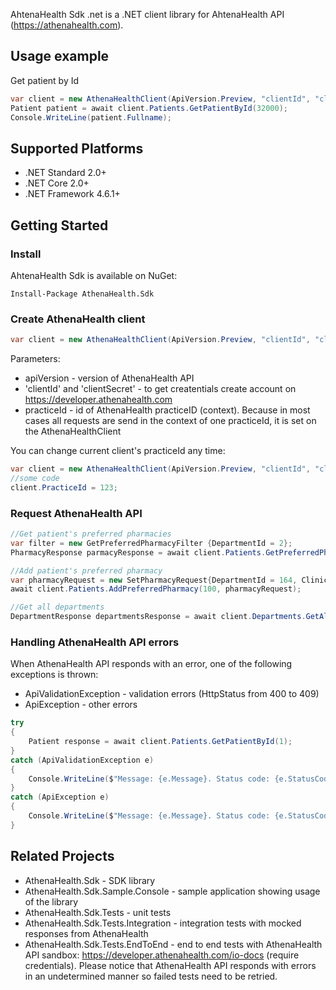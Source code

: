 AhtenaHealth Sdk .net is a .NET client library for AhtenaHealth API (https://athenahealth.com).
## Usage example

Get patient by Id
```c#
var client = new AthenaHealthClient(ApiVersion.Preview, "clientId", "clientSecret", practiceId: 195900);
Patient patient = await client.Patients.GetPatientById(32000);
Console.WriteLine(patient.Fullname);
```

## Supported Platforms

* .NET Standard 2.0+
* .NET Core 2.0+
* .NET Framework 4.6.1+

## Getting Started

### Install ###
AhtenaHealth Sdk is available on NuGet:
```
Install-Package AthenaHealth.Sdk
```
### Create AthenaHealth client ###
```c#
var client = new AthenaHealthClient(ApiVersion.Preview, "clientId", "clientSecret", practiceId: 195900);
```
Parameters:
* apiVersion - version of AthenaHealth API
* 'clientId' and 'clientSecret' - to get createntials create account on https://developer.athenahealth.com
* practiceId - id of AthenaHealth practiceID (context). Because in most cases all requests are send in the context of one practiceId, it is set on the AthenaHealthClient

You can change current client's practiceId any time:
```c#
var client = new AthenaHealthClient(ApiVersion.Preview, "clientId", "clientSecret", practiceId: 195900);
//some code
client.PracticeId = 123;
```
### Request AthenaHealth API ###
```c#
//Get patient's preferred pharmacies
var filter = new GetPreferredPharmacyFilter {DepartmentId = 2};
PharmacyResponse parmacyResponse = await client.Patients.GetPreferredPharmacies(300, filter);

//Add patient's preferred pharmacy
var pharmacyRequest = new SetPharmacyRequest{DepartmentId = 164, ClinicalProviderId = 11242674};
await client.Patients.AddPreferredPharmacy(100, pharmacyRequest);

//Get all departments
DepartmentResponse departmentsResponse = await client.Departments.GetAll();
```
### Handling AthenaHealth API errors ###
When AthenaHealth API responds with an error, one of the following exceptions is thrown:
* ApiValidationException - validation errors (HttpStatus from 400 to 409)
* ApiException - other errors

```c#
try
{
    Patient response = await client.Patients.GetPatientById(1);
}
catch (ApiValidationException e)
{
    Console.WriteLine($"Message: {e.Message}. Status code: {e.StatusCode}. Error: {e.ResponseError}");
}
catch (ApiException e)
{
    Console.WriteLine($"Message: {e.Message}. Status code: {e.StatusCode}. Error: {e.ResponseError}");
}
```

## Related Projects ##
* AthenaHealth.Sdk - SDK library
* AthenaHealth.Sdk.Sample.Console		- sample application showing usage of the library
* AthenaHealth.Sdk.Tests				- unit tests
* AthenaHealth.Sdk.Tests.Integration	- integration tests with mocked responses from AthenaHealth
* AthenaHealth.Sdk.Tests.EndToEnd		- end to end tests with AthenaHealth API sandbox: https://developer.athenahealth.com/io-docs (require credentials). Please notice that AthenaHealth API responds with errors in an undetermined manner so failed tests need to be retried.